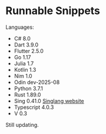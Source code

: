 # Runnable Snippets



Languages:

* C# 8.0
* Dart 3.9.0
* Flutter 2.5.0
* Go 1.17
* Julia 1.7
* Kotlin 1.3
* Nim 1.0
* Odin dev-2025-08
* Python 3.7.1
* Rust 1.89.0
* Sing 0.41.0 [ Singlang website](https://mdegirolami.wixsite.com/singlang)
* Typescript 4.0.3
* V 0.3


Still updating.